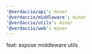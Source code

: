 ```yaml
---
'@verdaccio/api': minor
'@verdaccio/middleware': minor
'@verdaccio/utils': minor
'@verdaccio/web': minor
---
```


feat: expose middleware utils

